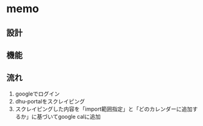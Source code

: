 # memo
## 設計


## 機能



## 流れ
1. googleでログイン
2. dhu-portalをスクレイピング
3. スクレイピングした内容を「import範囲指定」と「どのカレンダーに追加するか」に基づいてgoogle calに追加
